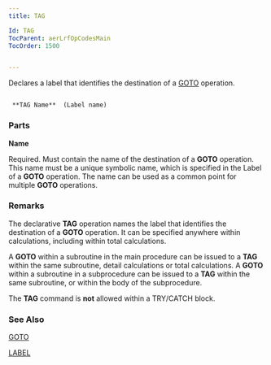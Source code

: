 ```yaml
---
title: TAG

Id: TAG
TocParent: aerLrfOpCodesMain
TocOrder: 1500


---
```


Declares a label that identifies the destination of a [GOTO](GOTO.html) operation.

```

 **TAG Name**  (Label name)
```

### Parts

**Name** 

Required. Must contain the name of the destination of a **GOTO** operation. This name must be a unique symbolic name, which is specified in the Label of a **GOTO** operation. The name can be used as a common point for multiple **GOTO** operations.


### Remarks
The declarative **TAG** operation names the label that identifies the destination of a **GOTO** operation. It can be specified anywhere within calculations, including within total calculations. 

A **GOTO** within a subroutine in the main procedure can be issued to a **TAG** within the same subroutine, detail calculations or total calculations. A **GOTO** within a subroutine in a subprocedure can be issued to a **TAG** within the same subroutine, or within the body of the subprocedure. 

The **TAG** command is **not** allowed within a TRY/CATCH block. 

### See Also
[GOTO](GOTO.html)

[LABEL](Labels.html) 
